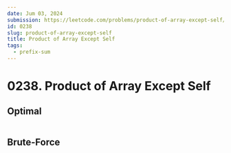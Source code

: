 ```yaml
---
date: Jum 03, 2024
submission: https://leetcode.com/problems/product-of-array-except-self/submissions/1277840199
id: 0238
slug: product-of-array-except-self
title: Product of Array Except Self
tags: 
  - prefix-sum
---
```


# 0238. Product of Array Except Self

## Optimal

```.ts {include="index.ts"}
```

## Brute-Force

```.ts {include="bruteforce.ts"}
```
